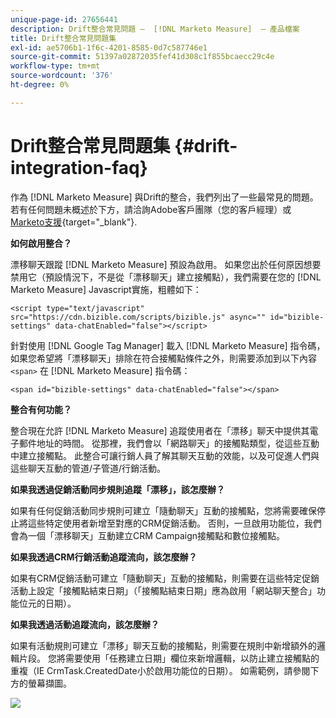 ```yaml
---
unique-page-id: 27656441
description: Drift整合常見問題 —  [!DNL Marketo Measure]  — 產品檔案
title: Drift整合常見問題集
exl-id: ae5706b1-1f6c-4201-8585-0d7c587746e1
source-git-commit: 51397a02872035fef41d308c1f855bcaecc29c4e
workflow-type: tm+mt
source-wordcount: '376'
ht-degree: 0%

---
```


# Drift整合常見問題集 {#drift-integration-faq}

作為 [!DNL Marketo Measure] 與Drift的整合，我們列出了一些最常見的問題。 若有任何問題未概述於下方，請洽詢Adobe客戶團隊（您的客戶經理）或 [Marketo支援](https://nation.marketo.com/t5/support/ct-p/Support){target="_blank"}.

**如何啟用整合？**

漂移聊天跟蹤 [!DNL Marketo Measure] 預設為啟用。 如果您出於任何原因想要禁用它（預設情況下，不是從「漂移聊天」建立接觸點），我們需要在您的 [!DNL Marketo Measure] Javascript實施，粗體如下：

`<script type="text/javascript" src="https://cdn.bizible.com/scripts/bizible.js" async="" id="bizible-settings" data-chatEnabled="false"></script>`

針對使用 [!DNL Google Tag Manager] 載入 [!DNL Marketo Measure] 指令碼，如果您希望將「漂移聊天」排除在符合接觸點條件之外，則需要添加到以下內容 `<span>` 在 [!DNL Marketo Measure] 指令碼：

`<span id="bizible-settings" data-chatEnabled="false"></span>`

**整合有何功能？**

整合現在允許 [!DNL Marketo Measure] 追蹤使用者在「漂移」聊天中提供其電子郵件地址的時間。 從那裡，我們會以「網路聊天」的接觸點類型，從這些互動中建立接觸點。 此整合可讓行銷人員了解其聊天互動的效能，以及可促進人們與這些聊天互動的管道/子管道/行銷活動。

**如果我透過促銷活動同步規則追蹤「漂移」，該怎麼辦？**

如果有任何促銷活動同步規則可建立「隨動聊天」互動的接觸點，您將需要確保停止將這些特定使用者新增至對應的CRM促銷活動。 否則，一旦啟用功能位，我們會為一個「漂移聊天」互動建立CRM Campaign接觸點和數位接觸點。

**如果我透過CRM行銷活動追蹤流向，該怎麼辦？**

如果有CRM促銷活動可建立「隨動聊天」互動的接觸點，則需要在這些特定促銷活動上設定「接觸點結束日期」（「接觸點結束日期」應為啟用「網站聊天整合」功能位元的日期）。

**如果我透過活動追蹤流向，該怎麼辦？**

如果有活動規則可建立「漂移」聊天互動的接觸點，則需要在規則中新增額外的邏輯片段。 您將需要使用「任務建立日期」欄位來新增邏輯，以防止建立接觸點的重複（IE CrmTask.CreatedDate小於啟用功能位的日期）。 如需範例，請參閱下方的螢幕擷圖。

![](assets/activity-rule-drift.png)
